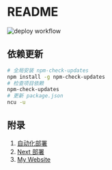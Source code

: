 # README

![deploy workflow](https://github.com/1156721874/1156721874.github.io/actions/workflows/action.yml/badge.svg)

## 依赖更新

```bash
# 全局安装 npm-check-updates
npm install -g npm-check-updates
# 检查项目依赖
npm-check-updates
# 更新 package.json
ncu -u
```

## 附录

1. [自动化部署](https://github.com/marketplace/actions/github-pages-action)
2. [Next 部署](https://theme-next.js.org/docs/getting-started/deployment.html)
3. [My Website](https://ceaser.wang)